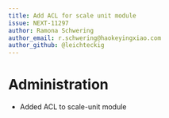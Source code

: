 ```yaml
---
title: Add ACL for scale unit module
issue: NEXT-11297
author: Ramona Schwering
author_email: r.schwering@haokeyingxiao.com 
author_github: @leichteckig
---
```

# Administration
* Added ACL to scale-unit module
